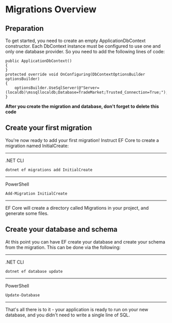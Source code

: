 # Migrations Overview

## Preparation

To get started, you need to create an empty ApplicationDbContext constructor. Each DbContext instance must be configured to use one and only one database provider. So you need to add the following lines of code:

```
public ApplicationDbContext()
{
}
protected override void OnConfiguring(DbContextOptionsBuilder optionsBuilder)
{
    optionsBuilder.UseSqlServer(@"Server=(localdb)\mssqllocaldb;Database=TradeMarket;Trusted_Connection=True;");
}
```

**After you create the migration and database, don't forget to delete this code**

## Create your first migration

You're now ready to add your first migration! Instruct EF Core to create a migration named InitialCreate:

---

.NET CLI
```
dotnet ef migrations add InitialCreate
```

---

PowerShell
```
Add-Migration InitialCreate
```

---

EF Core will create a directory called Migrations in your project, and generate some files.

## Create your database and schema

At this point you can have EF create your database and create your schema from the migration. This can be done via the following:

---

.NET CLI
```
dotnet ef database update
```

---

PowerShell
```
Update-Database
```

---

That's all there is to it - your application is ready to run on your new database, and you didn't need to write a single line of SQL.

